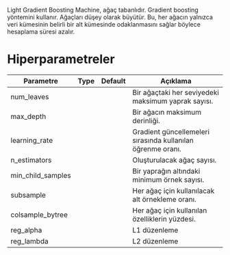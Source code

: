 Light Gradient Boosting Machine, ağaç tabanlıdır. Gradient boosting yöntemini kullanır. Ağaçları düşey olarak büyütür. Bu, her ağacın yalnızca veri kümesinin belirli bir alt kümesinde odaklanmasını sağlar böylece hesaplama süresi azalır.

# Hiperparametreler

| Parametre | Type | Default | Açıklama |
| ---- | ---- | ---- | ---- |
| num_leaves |  |  | Bir ağaçtaki her seviyedeki maksimum yaprak sayısı. |
| max_depth |  |  | Bir ağacın maksimum derinliği. |
| learning_rate |  |  | Gradient güncellemeleri sırasında kullanılan öğrenme oranı. |
| n_estimators |  |  | Oluşturulacak ağaç sayısı. |
| min_child_samples |  |  | Bir yaprağın altındaki minimum örnek sayısı. |
| subsample |  |  | Her ağaç için kullanılacak alt örnekleme oranı. |
| colsample_bytree |  |  | Her ağaç için kullanılan özelliklerin yüzdesi. |
| reg_alpha |  |  | L1 düzenleme |
| reg_lambda |  |  | L2 düzenleme |
